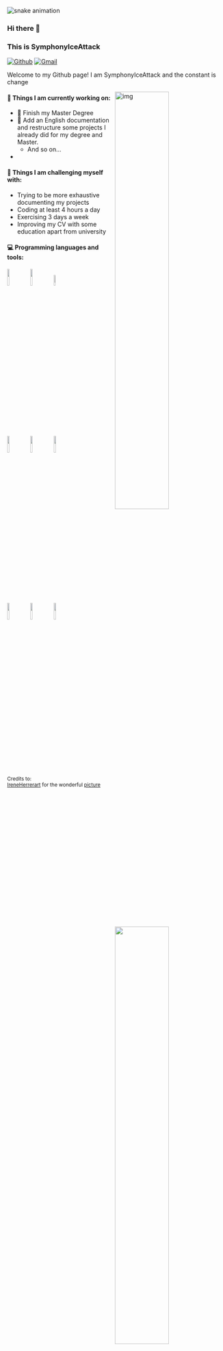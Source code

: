 ![snake animation](https://github.com/SymphonyIceAttack/SymphonyIceAttack/blob/output/github-contribution-grid-snake2.svg)
### Hi there 👋
### This is SymphonyIceAttack

[![Github](https://img.shields.io/badge/-Github-000?style=flat&logo=Github&logoColor=white)](https://github.com/SymphonyIceAttack)
[![Gmail](https://img.shields.io/badge/-Gmail-c14438?style=flat&logo=Gmail&logoColor=white)](mailto:symphonyiceattack@gmail.com)

Welcome to my Github page! I am SymphonyIceAttack and the constant is change 

<img align="right" alt="img" src="https://github.com/SymphonyIceAttack/SymphonyIceAttack/blob/main/BlueArchive.png" width="50%" height="auto" />

#### 🔭 Things I am currently working on:
- :rocket: Finish my Master Degree
- 🌱 Add an English documentation and restructure some projects I already did for my degree and Master.
	- And so on...
 - 
#### :muscle: Things I am challenging myself with:
- Trying to be more exhaustive documenting my projects
- Coding at least 4 hours a day
- Exercising 3 days a week
- Improving my CV with some education apart from university

#### :computer: Programming languages and tools:
<p>
	<img width="50%" align="right" src="https://github-readme-stats.vercel.app/api?username=SymphonyIceAttack&show_icons=true&hide_border=true" />

<code><img width="10%" src="https://www.vectorlogo.zone/logos/typescriptlang/typescriptlang-icon.svg"></code>
<code><img width="10%" src="https://www.vectorlogo.zone/logos/nodejs/nodejs.svg"></code>
<code><img width="8%" src="https://www.vectorlogo.zone/logos/reactjs/reactjs.svg"></code>
<br />
<code><img width="10%" src="https://www.vectorlogo.zone/logos/vuejs/vuejs.svg"></code>
<code><img width="10%" src="https://www.vectorlogo.zone/logos/golang/golang.svg"></code>
<code><img width="10%" src="https://www.vectorlogo.zone/logos/vim/vim.svg"></code>
<br />
<code><img width="10%" src="https://www.vectorlogo.zone/logos/docker/docker-ar21.svg"></code>
<code><img width="10%" src="https://www.vectorlogo.zone/logos/postgresql/postgresql-ar21.svg"></code>
<code><img width="10%" src="https://www.vectorlogo.zone/logos/nestjs/nestjs-icon.svg"></code>
</p>

<sub>Credits to: <br/>[IreneHerrerart](https://www.artstation.com/ireneherrera) for the wonderful [picture](https://github.com/SymphonyIceAttack/SymphonyIceAttack/blob/main/BlueArchive.png)</sub>
